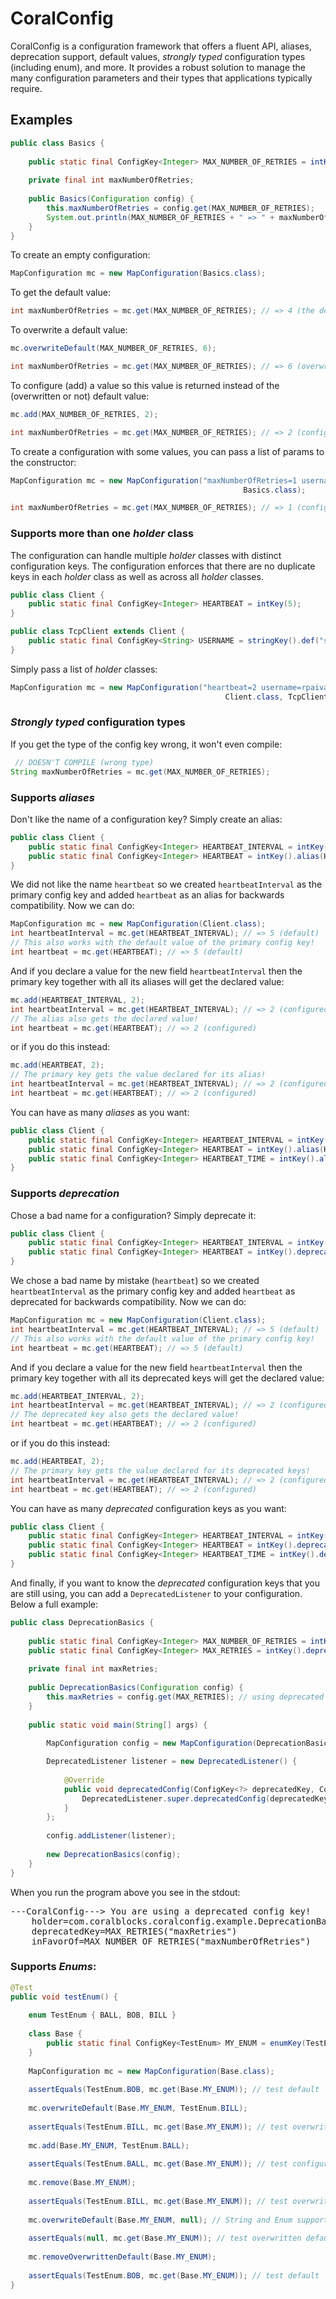 # CoralConfig
CoralConfig is a configuration framework that offers a fluent API, aliases, deprecation support, default values, _strongly typed_ configuration types (including enum), and more. It provides a robust solution to manage the many configuration parameters and their types that applications typically require.

## Examples
```java
public class Basics {
	
	public static final ConfigKey<Integer> MAX_NUMBER_OF_RETRIES = intKey().def(4); // intKey(4) also works
	
	private final int maxNumberOfRetries;
	
	public Basics(Configuration config) {
		this.maxNumberOfRetries = config.get(MAX_NUMBER_OF_RETRIES);
		System.out.println(MAX_NUMBER_OF_RETRIES + " => " + maxNumberOfRetries);
	}
}
```
To create an empty configuration:
```java
MapConfiguration mc = new MapConfiguration(Basics.class);
```
To get the default value:
```java
int maxNumberOfRetries = mc.get(MAX_NUMBER_OF_RETRIES); // => 4 (the default)
```
To overwrite a default value:
```java
mc.overwriteDefault(MAX_NUMBER_OF_RETRIES, 6);

int maxNumberOfRetries = mc.get(MAX_NUMBER_OF_RETRIES); // => 6 (overwritten default)
```
To configure (add) a value so this value is returned instead of the (overwritten or not) default value:
```java
mc.add(MAX_NUMBER_OF_RETRIES, 2);

int maxNumberOfRetries = mc.get(MAX_NUMBER_OF_RETRIES); // => 2 (configured)
```
To create a configuration with some values, you can pass a list of params to the constructor:
```java
MapConfiguration mc = new MapConfiguration("maxNumberOfRetries=1 username=saoj heartbeat=30",
													Basics.class);

int maxNumberOfRetries = mc.get(MAX_NUMBER_OF_RETRIES); // => 1 (configured)
```

### Supports more than one _holder_ class
The configuration can handle multiple _holder_ classes with distinct configuration keys. The configuration enforces that there are no duplicate keys in each _holder_ class as well as across all _holder_ classes.
```java
public class Client {
    public static final ConfigKey<Integer> HEARTBEAT = intKey(5);
}

public class TcpClient extends Client {
    public static final ConfigKey<String> USERNAME = stringKey().def("saoj");
}
```
Simply pass a list of _holder_ classes:
```java
MapConfiguration mc = new MapConfiguration("heartbeat=2 username=rpaiva",
												Client.class, TcpClient.class);
```

### _Strongly typed_ configuration types
If you get the type of the config key wrong, it won't even compile:
```java
 // DOESN'T COMPILE (wrong type)
String maxNumberOfRetries = mc.get(MAX_NUMBER_OF_RETRIES);
```

### Supports _aliases_
Don't like the name of a configuration key? Simply create an alias:
```java
public class Client {
    public static final ConfigKey<Integer> HEARTBEAT_INTERVAL = intKey().def(5);
    public static final ConfigKey<Integer> HEARTBEAT = intKey().alias(HEARTBEAT_INTERVAL);
}
```
We did not like the name `heartbeat` so we created `heartbeatInterval` as the primary config key and added `heartbeat` as an alias for backwards compatibility. Now we can do:
```java
MapConfiguration mc = new MapConfiguration(Client.class);
int heartbeatInterval = mc.get(HEARTBEAT_INTERVAL); // => 5 (default)
// This also works with the default value of the primary config key!
int heartbeat = mc.get(HEARTBEAT); // => 5 (default)
```
And if you declare a value for the new field `heartbeatInterval` then the primary key together with all its aliases will get the declared value:
```java
mc.add(HEARTBEAT_INTERVAL, 2);
int heartbeatInterval = mc.get(HEARTBEAT_INTERVAL); // => 2 (configured)
// The alias also gets the declared value!
int heartbeat = mc.get(HEARTBEAT); // => 2 (configured)
```
or if you do this instead:
```java
mc.add(HEARTBEAT, 2);
// The primary key gets the value declared for its alias!
int heartbeatInterval = mc.get(HEARTBEAT_INTERVAL); // => 2 (configured)
int heartbeat = mc.get(HEARTBEAT); // => 2 (configured)
```
You can have as many _aliases_ as you want:
```java
public class Client {
    public static final ConfigKey<Integer> HEARTBEAT_INTERVAL = intKey().def(5);
    public static final ConfigKey<Integer> HEARTBEAT = intKey().alias(HEARTBEAT_INTERVAL);
    public static final ConfigKey<Integer> HEARTBEAT_TIME = intKey().alias(HEARTBEAT_INTERVAL);
}
```

### Supports _deprecation_
Chose a bad name for a configuration? Simply deprecate it:
```java
public class Client {
    public static final ConfigKey<Integer> HEARTBEAT_INTERVAL = intKey().def(5);
    public static final ConfigKey<Integer> HEARTBEAT = intKey().deprecated(HEARTBEAT_INTERVAL);
}
```
We chose a bad name by mistake (`heartbeat`) so we created `heartbeatInterval` as the primary config key and added `heartbeat` as deprecated for backwards compatibility. Now we can do:
```java
MapConfiguration mc = new MapConfiguration(Client.class);
int heartbeatInterval = mc.get(HEARTBEAT_INTERVAL); // => 5 (default)
// This also works with the default value of the primary config key!
int heartbeat = mc.get(HEARTBEAT); // => 5 (default)
```
And if you declare a value for the new field `heartbeatInterval` then the primary key together with all its deprecated keys will get the declared value:
```java
mc.add(HEARTBEAT_INTERVAL, 2);
int heartbeatInterval = mc.get(HEARTBEAT_INTERVAL); // => 2 (configured)
// The deprecated key also gets the declared value!
int heartbeat = mc.get(HEARTBEAT); // => 2 (configured)
```
or if you do this instead:
```java
mc.add(HEARTBEAT, 2);
// The primary key gets the value declared for its deprecated keys!
int heartbeatInterval = mc.get(HEARTBEAT_INTERVAL); // => 2 (configured)
int heartbeat = mc.get(HEARTBEAT); // => 2 (configured)
```
You can have as many _deprecated_ configuration keys as you want:
```java
public class Client {
    public static final ConfigKey<Integer> HEARTBEAT_INTERVAL = intKey().def(5);
    public static final ConfigKey<Integer> HEARTBEAT = intKey().deprecated(HEARTBEAT_INTERVAL);
    public static final ConfigKey<Integer> HEARTBEAT_TIME = intKey().deprecated(HEARTBEAT_INTERVAL);
}
```
And finally, if you want to know the _deprecated_ configuration keys that you are still using, you can add a `DeprecatedListener` to your configuration. Below a full example:
```java
public class DeprecationBasics {
	
	public static final ConfigKey<Integer> MAX_NUMBER_OF_RETRIES = intKey().def(4);
	public static final ConfigKey<Integer> MAX_RETRIES = intKey().deprecated(MAX_NUMBER_OF_RETRIES);
	
	private final int maxRetries;
	
	public DeprecationBasics(Configuration config) {
		this.maxRetries = config.get(MAX_RETRIES); // using deprecated key!
	}
	
	public static void main(String[] args) {
		
		MapConfiguration config = new MapConfiguration(DeprecationBasics.class);

		DeprecatedListener listener = new DeprecatedListener() {
			
			@Override
			public void deprecatedConfig(ConfigKey<?> deprecatedKey, ConfigKey<?> primaryKey) {
				DeprecatedListener.super.deprecatedConfig(deprecatedKey, primaryKey);
			}
		};
		
		config.addListener(listener);
		
		new DeprecationBasics(config);
	}
}
```
When you run the program above you see in the stdout:
<pre>
---CoralConfig---> You are using a deprecated config key!
	holder=com.coralblocks.coralconfig.example.DeprecationBasics
	deprecatedKey=MAX_RETRIES("maxRetries") 
	inFavorOf=MAX_NUMBER_OF_RETRIES("maxNumberOfRetries")
</pre>

### Supports _Enums_:
```java
@Test
public void testEnum() {
	
	enum TestEnum { BALL, BOB, BILL }
	
	class Base {
		public static final ConfigKey<TestEnum> MY_ENUM = enumKey(TestEnum.class, TestEnum.BOB);
	}
	
	MapConfiguration mc = new MapConfiguration(Base.class);
	
	assertEquals(TestEnum.BOB, mc.get(Base.MY_ENUM)); // test default
	
	mc.overwriteDefault(Base.MY_ENUM, TestEnum.BILL);
	
	assertEquals(TestEnum.BILL, mc.get(Base.MY_ENUM)); // test overwritten default
	
	mc.add(Base.MY_ENUM, TestEnum.BALL);
	
	assertEquals(TestEnum.BALL, mc.get(Base.MY_ENUM)); // test configured
	
	mc.remove(Base.MY_ENUM);
	
	assertEquals(TestEnum.BILL, mc.get(Base.MY_ENUM)); // test overwritten default
	
	mc.overwriteDefault(Base.MY_ENUM, null); // String and Enum support NULL !!!
	
	assertEquals(null, mc.get(Base.MY_ENUM)); // test overwritten default
	
	mc.removeOverwrittenDefault(Base.MY_ENUM);
	
	assertEquals(TestEnum.BOB, mc.get(Base.MY_ENUM)); // test default
}
```
